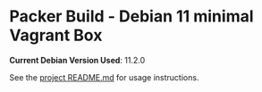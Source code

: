 # Packer Build - Debian 11 minimal Vagrant Box

**Current Debian Version Used**: 11.2.0

See the [project README.md](../README.md) for usage instructions.
